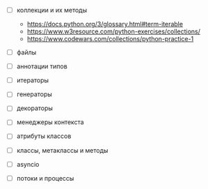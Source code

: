 - [ ] коллекции и их методы
  * <https://docs.python.org/3/glossary.html#term-iterable>
  * <https://www.w3resource.com/python-exercises/collections/>
  * <https://www.codewars.com/collections/python-practice-1>

- [ ] файлы
- [ ] аннотации типов
- [ ] итераторы
- [ ] генераторы
- [ ] декораторы
- [ ] менеджеры контекста
- [ ] атрибуты классов
- [ ] классы, метаклассы и методы
- [ ] asyncio
- [ ] потоки и процессы
